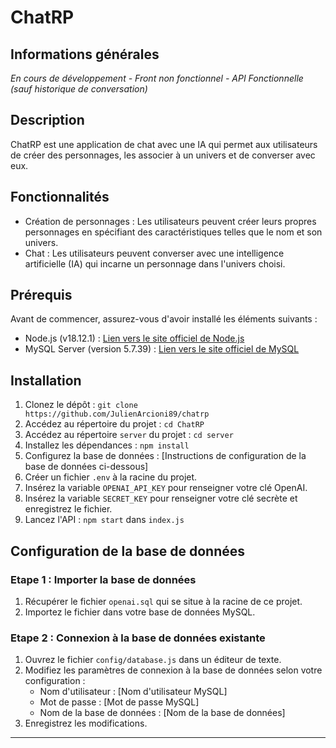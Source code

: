 # ChatRP

## Informations générales

*En cours de développement - Front non fonctionnel - API Fonctionnelle (sauf historique de conversation)*

## Description

ChatRP est une application de chat avec une IA qui permet aux utilisateurs de créer des personnages, les associer à un univers et de converser avec eux.

## Fonctionnalités

- Création de personnages : Les utilisateurs peuvent créer leurs propres personnages en spécifiant des caractéristiques telles que le nom et son univers.
- Chat : Les utilisateurs peuvent converser avec une intelligence artificielle (IA) qui incarne un personnage dans l'univers choisi.

## Prérequis

Avant de commencer, assurez-vous d'avoir installé les éléments suivants :

- Node.js (v18.12.1) : [Lien vers le site officiel de Node.js](https://nodejs.org)
- MySQL Server (version 5.7.39) : [Lien vers le site officiel de MySQL](https://www.mysql.com)

## Installation

1. Clonez le dépôt : `git clone https://github.com/JulienArcioni89/chatrp`
2. Accédez au répertoire du projet : `cd ChatRP`
3. Accédez au répertoire `server` du projet : `cd server`
4. Installez les dépendances : `npm install`
5. Configurez la base de données : [Instructions de configuration de la base de données ci-dessous]
6. Créer un fichier `.env` à la racine du projet. 
7. Insérez la variable `OPENAI_API_KEY` pour renseigner votre clé OpenAI.
8. Insérez la variable `SECRET_KEY` pour renseigner votre clé secrète et enregistrez le fichier.
9. Lancez l'API : `npm start` dans `index.js`

## Configuration de la base de données

### Etape 1 : Importer la base de données

1. Récupérer le fichier `openai.sql` qui se situe à la racine de ce projet.
2. Importez le fichier dans votre base de données MySQL.


### Etape 2 : Connexion à la base de données existante

1. Ouvrez le fichier `config/database.js` dans un éditeur de texte.
2. Modifiez les paramètres de connexion à la base de données selon votre configuration :
    - Nom d'utilisateur : [Nom d'utilisateur MySQL]
    - Mot de passe : [Mot de passe MySQL]
    - Nom de la base de données : [Nom de la base de données]
3. Enregistrez les modifications.
---